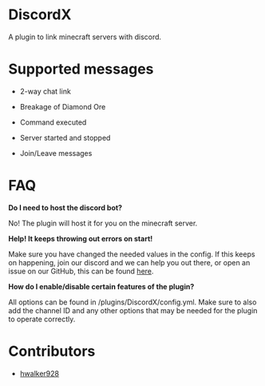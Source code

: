 # DiscordX
A plugin to link minecraft servers with discord.

# Supported messages
- 2-way chat link

- Breakage of Diamond Ore

- Command executed

- Server started and stopped

- Join/Leave messages

# FAQ
**Do I need to host the discord bot?**

No! The plugin will host it for you on the minecraft server.

**Help! It keeps throwing out errors on start!**

Make sure you have changed the needed values in the config. If this keeps on happening, join our discord and we can help you out there, or open an issue on our GitHub, this can be found [here](https://github.com/hwalker928/DiscordX/issues).

**How do I enable/disable certain features of the plugin?**

All options can be found in /plugins/DiscordX/config.yml. Make sure to also add the channel ID and any other options that may be needed for the plugin to operate correctly. 

# Contributors

- [hwalker928](https://harrydev.me/github)

